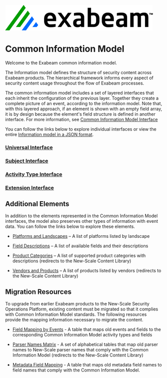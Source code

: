 ![Exabeam](resources/Exabeam-2024-Logo.png)

Common Information Model
========================
Welcome to the Exabeam common information model.

The Information model defines the structure of security content across Exabeam products. The hierarchical framework informs every aspect of security content usage throughout the flow of Exabeam processes.

The common information model includes a set of layered interfaces that each inherit the configuration of the previous layer. Together they create a complete picture of an event, according to the information model. Note that, with this layered approach, if an element is shown with an empty field array, it is by design because the element's field structure is defined in another interface. For more information, see [Common Information Model Interface](https://docs.exabeam.com/en/content/all/exabeam-security-content/182296-security-content-in-the-common-information-model-structure.html#UUID-0a6f25e0-a3cf-c844-0ac8-7c9ff7b0e2ee)

You can follow the links below to explore individual interfaces or view the entire [Information model in a JSON format](cim.json).

### [Universal Interface](Universal/Universal_Interface.md)
### [Subject Interface](Subjects/Subject_Interface.md)
### [Activity Type Interface](ActivityTypes/ActivityType_Interface.md)
### [Extension Interface](Extensions/Extension_Interface.md)

## Additional Elements 

In addition to the elements represented in the Common Information Model interfaces, the model also preserves other types of information with event data. You can follow the links below to explore these elements. 

- [Platforms and Landscapes](https://github.com/ExabeamLabs/CIMLibrary/blob/main/Platforms_Landscapes.md) – A list of platforms listed by landscape

- [Field Descriptions](Fields_Descriptions.md) – A list of available fields and their descriptions 


- [Product Categories](https://github.com/ExabeamLabs/Content-Library-CIM2/blob/master/Exabeam%20Product%20Categories.md) – A list of supported product categories with descriptions (redirects to the New-Scale Content Library) 

- [Vendors and Products](https://github.com/ExabeamLabs/Content-Library-CIM2/blob/master/Exabeam%20Data%20Sources.md) – A list of products listed by vendors (redirects to the New-Scale Content Library) 


## Migration Resources

To upgrade from earlier Exabeam products to the New-Scale Security Operations Platform, existing content must be migrated so that it complies with Common Information Model standards. The following resources provide the mapping information necessary to migrate the content.

- [Field Mapping by Events](FieldsMappings.md) - A table that maps old events and fields to the corresponding Common Information Model activity types and fields

- [Parser Names Matrix](https://github.com/ExabeamLabs/Content-Library-CIM2/blob/master/ParserNamesMatrix.md) - A set of alphabetical tables that map old parser names to New-Scale parser names that comply with the Common Information Model (redirects to the New-Scale Content Library)

- [Metadata Field Mapping](MetaFieldsMappings.md) - A table that maps old metadata field names to field names that comply with the Common Information Model.
